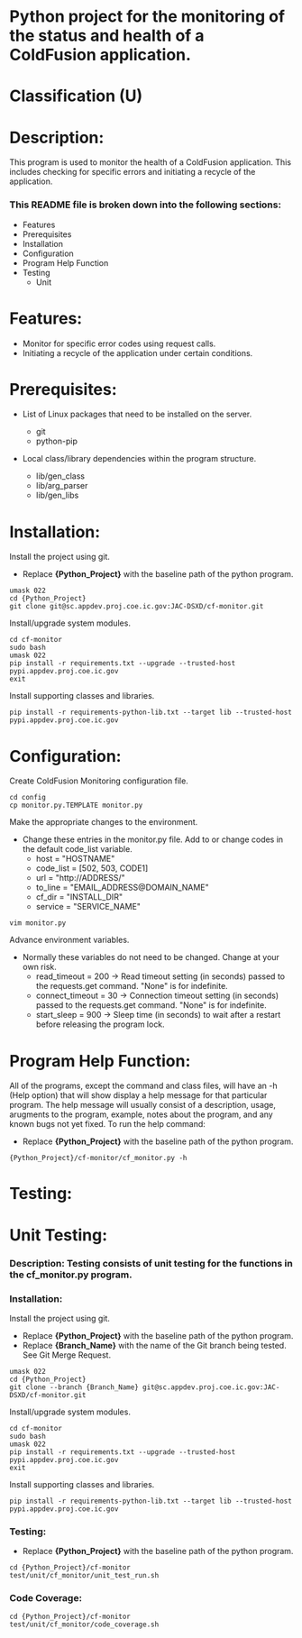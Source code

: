 # Python project for the monitoring of the status and health of a ColdFusion application.
# Classification (U)

# Description:
  This program is used to monitor the health of a ColdFusion application.  This includes checking for specific errors and initiating a recycle of the application.


###  This README file is broken down into the following sections:
  * Features
  * Prerequisites
  * Installation
  * Configuration
  * Program Help Function
  * Testing
    - Unit


# Features:
  * Monitor for specific error codes using request calls.
  * Initiating a recycle of the application under certain conditions.


# Prerequisites:
  * List of Linux packages that need to be installed on the server.
    - git
    - python-pip

  * Local class/library dependencies within the program structure.
    - lib/gen_class
    - lib/arg_parser
    - lib/gen_libs


# Installation:

Install the project using git.
  * Replace **{Python_Project}** with the baseline path of the python program.

```
umask 022
cd {Python_Project}
git clone git@sc.appdev.proj.coe.ic.gov:JAC-DSXD/cf-monitor.git
```

Install/upgrade system modules.

```
cd cf-monitor
sudo bash
umask 022
pip install -r requirements.txt --upgrade --trusted-host pypi.appdev.proj.coe.ic.gov
exit
```

Install supporting classes and libraries.

```
pip install -r requirements-python-lib.txt --target lib --trusted-host pypi.appdev.proj.coe.ic.gov
```

# Configuration:

Create ColdFusion Monitoring configuration file.

```
cd config
cp monitor.py.TEMPLATE monitor.py
```

Make the appropriate changes to the environment.
  * Change these entries in the monitor.py file.  Add to or change codes in the default code_list variable.
    - host = "HOSTNAME"
    - code_list = [502, 503, CODE1]
    - url = "http://ADDRESS/"
    - to_line = "EMAIL_ADDRESS@DOMAIN_NAME"
    - cf_dir = "INSTALL_DIR"
    - service = "SERVICE_NAME"

```
vim monitor.py
```
Advance environment variables.
  * Normally these variables do not need to be changed.  Change at your own risk.
    - read_timeout = 200    -> Read timeout setting (in seconds) passed to the requests.get command.  "None" is for indefinite.
    - connect_timeout = 30  -> Connection timeout setting (in seconds) passed to the requests.get command.  "None" is for indefinite.
    - start_sleep = 900     -> Sleep time (in seconds) to wait after a restart before releasing the program lock.


# Program Help Function:

  All of the programs, except the command and class files, will have an -h (Help option) that will show display a help message for that particular program.  The help message will usually consist of a description, usage, arugments to the program, example, notes about the program, and any known bugs not yet fixed.  To run the help command:
  * Replace **{Python_Project}** with the baseline path of the python program.

```
{Python_Project}/cf-monitor/cf_monitor.py -h
```


# Testing:

# Unit Testing:

### Description: Testing consists of unit testing for the functions in the cf_monitor.py program.

### Installation:

Install the project using git.
  * Replace **{Python_Project}** with the baseline path of the python program.
  * Replace **{Branch_Name}** with the name of the Git branch being tested.  See Git Merge Request.

```
umask 022
cd {Python_Project}
git clone --branch {Branch_Name} git@sc.appdev.proj.coe.ic.gov:JAC-DSXD/cf-monitor.git
```

Install/upgrade system modules.

```
cd cf-monitor
sudo bash
umask 022
pip install -r requirements.txt --upgrade --trusted-host pypi.appdev.proj.coe.ic.gov
exit
```

Install supporting classes and libraries.

```
pip install -r requirements-python-lib.txt --target lib --trusted-host pypi.appdev.proj.coe.ic.gov
```

### Testing:
  * Replace **{Python_Project}** with the baseline path of the python program.

```
cd {Python_Project}/cf-monitor
test/unit/cf_monitor/unit_test_run.sh
```

### Code Coverage:
```
cd {Python_Project}/cf-monitor
test/unit/cf_monitor/code_coverage.sh
```

